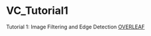 # VC_Tutorial1
Tutorial 1: Image Filtering and Edge Detection
[OVERLEAF](https://www.overleaf.com/3165716239fnrmjmxknsjq)
